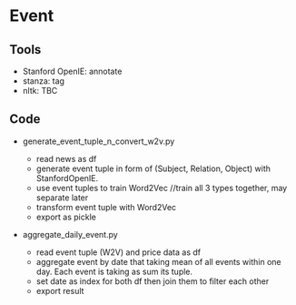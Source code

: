 # Event

## Tools

* Stanford OpenIE: annotate
* stanza: tag
* nltk: TBC

## Code

* generate_event_tuple_n_convert_w2v.py
  * read news as df
  * generate event tuple in form of (Subject, Relation, Object) with StanfordOpenIE.
  * use event tuples to train Word2Vec //train all 3 types together, may separate later
  * transform event tuple with Word2Vec
  * export as pickle

* aggregate_daily_event.py
  * read event tuple (W2V) and price data as df
  * aggregate event by date that taking mean of all events within one day. Each event is taking as sum its tuple.
  * set date as index for both df then join them to filter each other
  * export result

